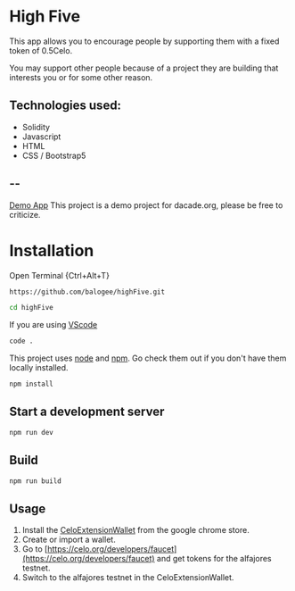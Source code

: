 # High Five

This app allows you to encourage people by supporting them with a fixed token of 0.5Celo.

You may support other people because of a project they are building that interests you or for some other reason.

## Technologies used:
* Solidity
* Javascript
* HTML
* CSS / Bootstrap5

## --

[Demo App](https://balogee.github.io/highFive)
This project is a demo project for dacade.org, please be free to criticize.

# Installation

Open Terminal {Ctrl+Alt+T}

```sh
https://github.com/balogee/highFive.git
```

```sh
cd highFive
```
If you are using [VScode](https://code.visualstudio.com)
```sh
code .
```

This project uses [node](http://nodejs.org) and [npm](https://npmjs.com). Go check them out if you don't have them locally installed.

```sh
npm install
```

## Start a development server

```sh
npm run dev
```

## Build

```sh
npm run build
```
## Usage
1. Install the [CeloExtensionWallet](https://chrome.google.com/webstore/detail/celoextensionwallet/kkilomkmpmkbdnfelcpgckmpcaemjcdh) from the google chrome store.
2. Create or import a wallet.
3. Go to [https://celo.org/developers/faucet](https://celo.org/developers/faucet) and get tokens for the alfajores testnet.
4. Switch to the alfajores testnet in the CeloExtensionWallet.
